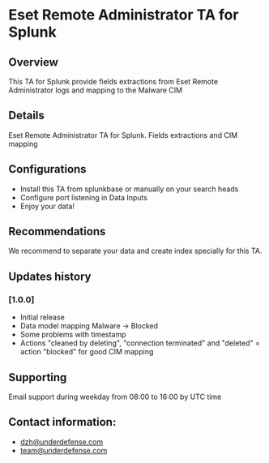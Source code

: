 # Eset Remote Administrator TA for Splunk

## Overview
This TA for Splunk provide fields extractions from Eset Remote Administrator logs and mapping to the Malware CIM


## Details
Eset Remote Administrator TA for Splunk. Fields extractions and CIM mapping

## Configurations
- Install this TA from splunkbase or manually on your search heads
- Configure port listening in Data Inputs
- Enjoy your data!

## Recommendations
We recommend to separate your data and create index specially for this TA.

## Updates history
### [1.0.0]

- Initial release
- Data model mapping Malware -> Blocked
- Some problems with timestamp
- Actions "cleaned by deleting", "connection terminated" and "deleted" = action "blocked" for good CIM mapping

## Supporting
Email support during weekday from 08:00 to 16:00 by UTC time
## Contact information:
- dzh@underdefense.com
- team@underdefense.com
